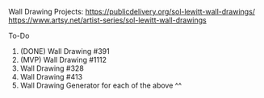 Wall Drawing Projects:
https://publicdelivery.org/sol-lewitt-wall-drawings/
https://www.artsy.net/artist-series/sol-lewitt-wall-drawings

To-Do

1. (DONE) Wall Drawing #391
2. (MVP) Wall Drawing #1112
3. Wall Drawing #328
4. Wall Drawing #413
5. Wall Drawing Generator for each of the above ^^
